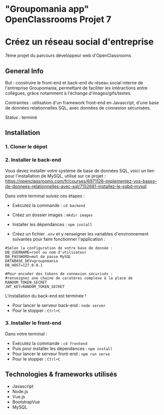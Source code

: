 # "Groupomania app" OpenClassrooms Projet 7
# Créez un réseau social d'entreprise
7ème projet du parcours développeur web d'OpenClassrooms

## General Info
But : construire le front-end et back-end du réseau social interne de l'entreprise Groupomania, permettant de faciliter les intéractions entre collègues, grâce notamment à l'échange d'images/gifs/textes.

Contraintes : utilisation d'un framework front-end en Javascript, d'une base de données relationnelles SQL, avec données de connexion sécurisées.

Status : terminé

## Installation
### 1. Cloner le dépot

### 2. Installer le back-end
Vous devez installer votre système de base de données SQL, voici un lien pour l'installation de MySQL, utilisé sur ce projet :
https://openclassrooms.com/fr/courses/6971126-implementez-vos-bases-de-donnees-relationnelles-avec-sql/7152681-installez-le-sgbd-mysql

Dans votre terminal suivez ces étapes :
- Exécutez la commande : `cd backend`
- Créez un dossier images : `mkdir images`
- Installer les dépendances : `npm install` 

- Créez un fichier `.env` et y renseigner les variables d'environnement suivantes pour faire fonctionner l'application :
```
#Selon la configuration de votre base de donnée :
DB_USERNAME=root ou nom d'utilisateur
DB_PASSWORD=mot de passe MySQL
DATABASE_DEV=groupomania
DB_HOST=127.0.0.1

#Pour encoder des tokens de connexion sécurisés :
#renseignez une chaine de caratères complexe à la place de RANDOM_TOKEN_SECRET
JWT_KEY=RANDOM_TOKEN_SECRET 
```
L'installation du back-end est terminée !
- Pour lancer le serveur back-end : `node server` 
- Pour le stopper : `Ctrl+C`

### 3. Installer le front-end
Dans votre terminal :
- Exécutez la commande : `cd frontend`
- Puis pour installer les dépendances : `npm install`  
- Pour lancer le serveur front-end : `npm run serve` 
- Pour le stopper : `Ctrl+C`

## Technologies & frameworks utilisés
- Javascript
- Node.js
- Vue.js
- BootstrapVue
- MySQL
